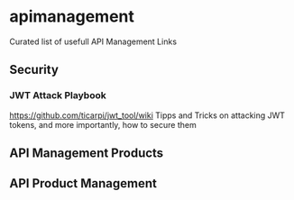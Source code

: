 # apimanagement
Curated list of usefull API Management Links

## Security
### JWT Attack Playbook
https://github.com/ticarpi/jwt_tool/wiki
Tipps and Tricks on attacking JWT tokens, and more importantly, how to secure them

## API Management Products


## API Product Management
